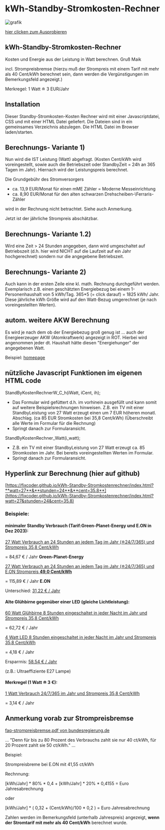 # kWh-Standby-Stromkosten-Rechner 

![grafik](https://github.com/fixcoder/kWh-Standby-Stromkostenrechner/assets/152872653/b8e6a9f7-504b-4c05-b565-291a231fca41)


[hier clicken zum Ausprobieren](https://fixcoder.github.io/kWh-Standby-Stromkostenrechner/)

## kWh-Standby-Stromkosten-Rechner

Kosten und Energie aus der Leistung in Watt berechnen. Gruß Maik

incl. Strompreisbremse (hierzu muß der Strompreis mit einem Tarif mit mehr als 40 Cent/kWh berechnet sein, dann werden die Vergünstigungen im Bemerkungsfeld angezeigt.)

Merkregel: 1 Watt &#8792; 3 EUR/Jahr


## Installation
Dieser Standby-Stromkosten-Kosten Rechner wird mit einer Javascriptdatei, CSS und mit einer HTML Datei geliefert.
Die Dateien sind in ein gemeinsames Verzeichnis abzulegen. Die HTML Datei im Browser laden/starten.


## Berechnungs- Variante 1)
Nun wird die IST Leistung (Watt) abgefragt.
(Kosten Cent/kWh wird voreingestellt, sowie auch die Betriebszeit oder StandbyZeit = 24h an 365 Tagen im Jahr).
Hiernach wird der Leistungspreis berechnet.

Die Grundgebühr des Stromversorgers 
- ca. 13,9 EUR/Monat für einen mME Zähler = Moderne Messeinrichtung
- ca. 8,90 EUR/Monat für den alten schwarzen Drehscheiben-\Ferraris-Zähler

wird in der Rechnung nicht betrachtet. Siehe auch Anmerkung.

Jetzt ist der jährliche Strompreis abschätzbar.

## Berechnungs- Variante 1.2)

Wird eine Zeit > 24 Stunden angegeben, dann wird umgeschaltet auf Betriebszeit 
(d.h. hier wird NICHT auf die Laufzeit auf ein Jahr hochgerechnet) sondern nur die angegebene Betriebszeit.


## Berechnungs- Variante 2)
Auch kann in der ersten Zeile eine kl. math. Rechnung durchgeführt werden. Exemplarisch z.B. einen
geschätzten Energiebezug bei einem 1-Personenhaushalt von 5 kWh/Tag. 365*5 (= click darauf) = 1825 kWh/ Jahr.
Diese jährliche kWh Größe wird auf den Watt-Bezug umgerechnet (je nach voreingestellten Werten).

## autom. weitere AKW Berechnung
Es wird je nach dem ob der Energiebezug groß genug ist ... auch der Energieerzeuger AKW (Atomkraftwerk)
angezeigt in ROT. Hierbei wird angenommen jeder dt. Haushalt hätte diesen "Energiehunger" der angegebenen Watt.

Beispiel:
[homepage](https://www.maikschulte.de/loesungen-klimawandel.php#MaiksStandbyStromkostenRechner)

## nützliche Javascript Funktionen im eigenen HTML code
StandByKostenRechnerW_C_h(iWatt, iCent, ih);

 - Das Formular wird gefüttert d.h. im vorhinein ausgefüllt und kann somit auf weitere Beispielsrechnungen hinweisen.
 Z.B. ein TV mit einer StandbyLeistung von 27 Watt erzeugt einen um 7 EUR höheren monatl. Abschlag. (ca 85 EUR Stromkosten bei 35,8 Cent/kWh)
(Überschreibt alle Werte im Formular für die Rechnung)
 - Springt danach zur Formularansicht.


StandByKostenRechner_Watt(i_watt);

 - Z.B. ein TV mit einer StandbyLeistung von 27 Watt erzeugt ca. 85 Stromkosten im Jahr. Bei bereits voreingestellten Werten im Formular.
 - Springt danach zur Formularansicht.

## Hyperlink zur Berechnung (hier auf github)

[https://fixcoder.github.io/kWh-Standby-Stromkostenrechner/index.html?**watt=27**&**stunden=24**&**cent=35.8**](https://fixcoder.github.io/kWh-Standby-Stromkostenrechner/index.html?watt=27&stunden=24&cent=35.8)

### Beispiele:
#### minimaler Standby Verbrauch (Tarif:Green-Planet-Energy und E.ON in Dez 2023):

[27 Watt Verbrauch an 24 Stunden an jedem Tag im Jahr (&#8792;24/7/365) und Strompreis 35,8 Cent/kWh](https://fixcoder.github.io/kWh-Standby-Stromkostenrechner/index.html?watt=27&stunden=24&cent=35.8) 

= 84,67 € / Jahr **Green-Planet-Energy**

[27 Watt Verbrauch an 24 Stunden an jedem Tag im Jahr (&#8792;24/7/365) und E.ON Strompreis **49,0 Cent/kWh**](https://fixcoder.github.io/kWh-Standby-Stromkostenrechner/index.html?watt=27&stunden=24&cent=49)

= 115,89 € / Jahr **E.ON**

Unterschied: [31,22 € / Jahr ](https://fixcoder.github.io/kWh-Standby-Stromkostenrechner/index.html?watt=27&stunden=24&cent=13.2)

#### Alte Glühbirne gegenüber einer LED (gleiche Lichtleistung):

[60 Watt Glühbirne 8 Stunden eingeschaltet in jeder Nacht im Jahr und  Strompreis 35,8 Cent/kWh](https://fixcoder.github.io/kWh-Standby-Stromkostenrechner/index.html?watt=60&stunden=8&cent=35.8)

= 62,72 € / Jahr 

[4 Watt LED 8 Stunden eingeschaltet in jeder Nacht im Jahr und Strompreis 35,8 Cent/kWh](https://fixcoder.github.io/kWh-Standby-Stromkostenrechner/index.html?watt=4&stunden=8&cent=35.8)

= 4,18 €  / Jahr 

Ersparrnis: [58.54 €  / Jahr ](https://fixcoder.github.io/kWh-Standby-Stromkostenrechner/index.html?watt=56&stunden=8&cent=35.8)

(z.B.: Ultraeffiziente E27 Lampe)

#### Merkregel (1 Watt &#8792; 3 €):

[1 Watt Verbrauch 24/7/365 im Jahr und Strompreis 35,8 Cent/kWh](https://fixcoder.github.io/kWh-Standby-Stromkostenrechner/index.html?watt=1&stunden=24&cent=35.8)

= 3,14 € / Jahr 

## Anmerkung vorab zur Strompreisbremse

[faq-strompreisbremse.pdf von bundesregierung.de](https://www.bundesregierung.de/breg-de/themen/stromkostenrechner)

... "Denn für bis zu 80 Prozent des Verbrauchs zahlt sie nur 40 ct/kWh, für 20 Prozent zahlt sie 50 ct/kWh." ...

Beispiel:

Strompreisbreme bei E.ON mit 41,55 ct/kWh 

Rechnnung:

[kWh/Jahr] * 80% * 0,4 + [kWh/Jahr] * 20% * 0,4155 = Euro Jahresabrechnung 

oder 

[kWh/Jahr] * ( 0,32 + (Cent/kWh)/100 * 0,2 ) = Euro Jahresabrechnung


Zahlen werden im Bemerkungsfeld (unterhalb Jahrespreis) angezeigt, **wenn der Stromtarif mit mehr als 40 Cent/kWh** berechnet wurde.








